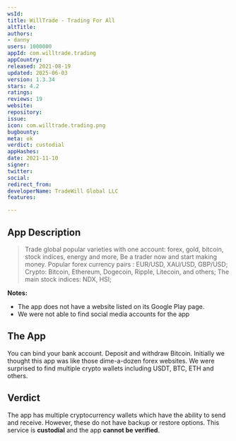 ```yaml
---
wsId: 
title: WillTrade - Trading For All
altTitle: 
authors:
- danny
users: 1000000
appId: com.willtrade.trading
appCountry: 
released: 2021-08-19
updated: 2025-06-03
version: 1.3.34
stars: 4.2
ratings: 
reviews: 19
website: 
repository: 
issue: 
icon: com.willtrade.trading.png
bugbounty: 
meta: ok
verdict: custodial
appHashes: 
date: 2021-11-10
signer: 
twitter: 
social: 
redirect_from: 
developerName: TradeWill Global LLC
features: 

---
```


## App Description

> Trade global popular varieties with one account: forex, gold, bitcoin, stock indices, energy and more, Be a trader now and start making money.
> Popular forex currency pairs : EUR/USD, XAU/USD, GBP/USD;
> Crypto: Bitcoin, Ethereum, Dogecoin, Ripple, Litecoin, and others;
> The main stock indices: NDX, HSI;

**Notes:**

- The app does not have a website listed on its Google Play page.
- We were not able to find social media accounts for the app

## The App

You can bind your bank account. Deposit and withdraw Bitcoin. Initially we thought this app was like those dime-a-dozen forex websites. We were surprised to find multiple crypto wallets including USDT, BTC, ETH and others.

## Verdict

The app has multiple cryptocurrency wallets which have the ability to send and receive. However, these do not have backup or restore options. This service is **custodial** and the app **cannot be verified**.

